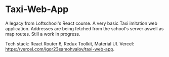 # Taxi-Web-App
A legacy from Loftschool's React course. A very basic Taxi imitation web application. Addresses are being fetched from the school's server aswell as map routes. Still a work in progress.

Tech stack: React Router 6, Redux Toolkit, Material UI.
Vercel: https://vercel.com/igor23samohvalov/taxi-web-app.